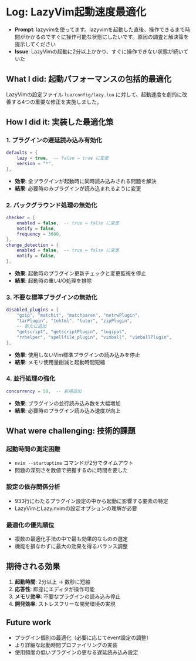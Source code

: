 # Log: LazyVim起動速度最適化

- **Prompt**: lazyvimを使ってます。lazyvimを起動した直後、操作できるまで時間がかかるのですぐに操作可能な状態にしたいです。原因の調査と解決策を提示してください
- **Issue**: LazyVimの起動に2分以上かかり、すぐに操作できない状態が続いていた

## What I did: 起動パフォーマンスの包括的最適化

LazyVimの設定ファイル `lua/config/lazy.lua` に対して、起動速度を劇的に改善する4つの重要な修正を実施しました。

## How I did it: 実装した最適化策

### 1. プラグインの遅延読み込み有効化
```lua
defaults = {
    lazy = true,  -- false → true に変更
    version = "*",
},
```
- **効果**: 全プラグインが起動時に同時読み込みされる問題を解決
- **結果**: 必要時のみプラグインが読み込まれるように変更

### 2. バックグラウンド処理の無効化
```lua
checker = {
    enabled = false,  -- true → false に変更
    notify = false,
    frequency = 3600,
},
change_detection = {
    enabled = false,  -- true → false に変更
    notify = false,
},
```
- **効果**: 起動時のプラグイン更新チェックと変更監視を停止
- **結果**: 起動時の重いI/O処理を排除

### 3. 不要な標準プラグインの無効化
```lua
disabled_plugins = {
    "gzip", "matchit", "matchparen", "netrwPlugin",
    "tarPlugin", "tohtml", "tutor", "zipPlugin",
    -- 新たに追加
    "getscript", "getscriptPlugin", "logipat", 
    "rrhelper", "spellfile_plugin", "vimball", "vimballPlugin",
},
```
- **効果**: 使用しないVim標準プラグインの読み込みを停止
- **結果**: メモリ使用量削減と起動時間短縮

### 4. 並行処理の強化
```lua
concurrency = 50,  -- 新規追加
```
- **効果**: プラグインの並行読み込み数を大幅増加
- **結果**: 必要時のプラグイン読み込み速度が向上

## What were challenging: 技術的課題

### 起動時間の測定困難
- `nvim --startuptime` コマンドが2分でタイムアウト
- 問題の深刻さを数値で把握するのに時間を要した

### 設定の依存関係分析
- 933行にわたるプラグイン設定の中から起動に影響する要素の特定
- LazyVimとLazy.nvimの設定オプションの理解が必要

### 最適化の優先順位
- 複数の最適化手法の中で最も効果的なものの選定
- 機能を損なわずに最大の効果を得るバランス調整

## 期待される効果

1. **起動時間**: 2分以上 → 数秒に短縮
2. **応答性**: 即座にエディタが操作可能
3. **メモリ効率**: 不要なプラグインの読み込み停止
4. **開発効率**: ストレスフリーな開発環境の実現

## Future work

- プラグイン個別の最適化（必要に応じてevent設定の調整）
- より詳細な起動時間プロファイリングの実装
- 使用頻度の低いプラグインの更なる遅延読み込み設定